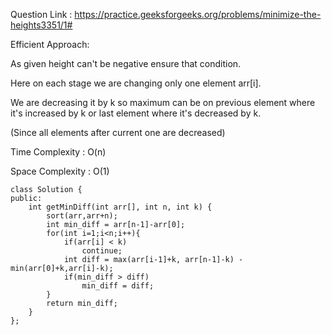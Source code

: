 Question Link : https://practice.geeksforgeeks.org/problems/minimize-the-heights3351/1#

Efficient Approach:

As given height can't be negative ensure that condition.

Here on each stage we are changing only one element arr[i]. 

We are decreasing it by k so maximum can be on previous element where it's increased by k or last element where it's decreased by k. 

(Since all elements after current one are decreased)

Time Complexity : O(n)

Space Complexity : O(1)

    class Solution {
    public:
        int getMinDiff(int arr[], int n, int k) {
            sort(arr,arr+n);
            int min_diff = arr[n-1]-arr[0];
            for(int i=1;i<n;i++){
                if(arr[i] < k)
                    continue;
                int diff = max(arr[i-1]+k, arr[n-1]-k) - min(arr[0]+k,arr[i]-k);
                if(min_diff > diff)
                    min_diff = diff;
            }
            return min_diff;
        }
    };